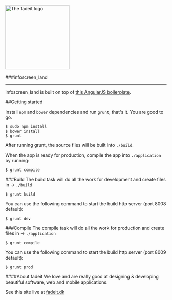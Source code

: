 <img src="http://fadeit.dk/src/assets/img/brand/fadeit_logo_full.svg" alt="The fadeit logo" style="width:200px;"/><br/><br/>
###infoscreen_land
<hr/>

infoscreen_land is built on top of [this AngularJS boilerplate](https://github.com/dandaniel/angular-boilerplate-study).

##Getting started

Install `npm` and `bower` dependencies and run `grunt`, that's it. You are good to go.

```
$ sudo npm install
$ bower install
$ grunt
```

After running grunt, the source files will be built into `./build`.

When the app is ready for production, compile the app into `./application` by running:

```
$ grunt compile
```

###Build
The build task will do all the work for development and create files in -> `./build`

```
$ grunt build
```
You can use the following command to start the build http server (port 8008 default):

```
$ grunt dev
```


###Compile
The compile task will do all the work for production and create files in -> `./application`

```
$ grunt compile
```
You can use the following command to start the build http server (port 8009 default):

```
$ grunt prod
```

####About fadeit
We love and are really good at designing &amp; developing beautiful software, web and mobile applications.

See this site live at [fadeit.dk](http://fadeit.dk/about)